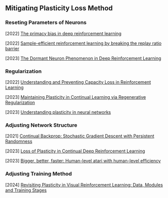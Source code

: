 ## Mitigating Plasticity Loss Method

### Reseting Parameters of Neurons

[2022] [The primacy bias in deep reinforcement learning](https://arxiv.org/abs/2205.07802) 

[2022]  [Sample-efficient reinforcement learning by breaking the replay ratio barrier](https://openreview.net/pdf?id=4GBGwVIEYJ)

[2023] [The Dormant Neuron Phenomenon in Deep Reinforcement Learning](https://arxiv.org/abs/2302.12902)



### Regularization

[2022] [Understanding and Preventing Capacity Loss in Reinforcement Learning](https://arxiv.org/abs/2204.09560)

[2023] [Maintaining Plasticity in Continual Learning via Regenerative Regularization](https://arxiv.org/abs/2308.11958)

[2023] [Understanding plasticity in neural networks](https://arxiv.org/abs/2303.01486)



### Adjusting Network Structure

[2021] [Continual Backprop: Stochastic Gradient Descent with Persistent Randomness](https://arxiv.org/abs/2108.06325)

[2023] [Loss of Plasticity in Continual Deep Reinforcement Learning](https://arxiv.org/abs/2303.07507)

[2023] [Bigger, better, faster: Human-level atari with human-level efficiency](https://arxiv.org/abs/2305.19452)



### Adjusting Training Method

[2024] [Revisiting Plasticity in Visual Reinforcement Learning: Data, Modules and Training Stages](https://arxiv.org/abs/2310.07418)

